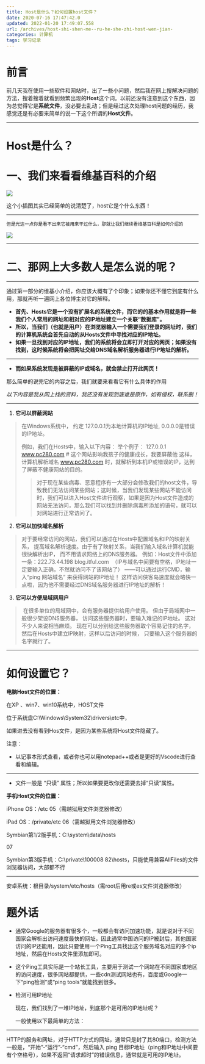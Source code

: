 ```yaml
---
title: Host是什么？如何设置host文件？
date: 2020-07-16 17:47:42.0
updated: 2022-01-20 17:49:07.558
url: /archives/host-shi-shen-me--ru-he-she-zhi-host-wen-jian-
categories: 计算机
tags: 学习记录
---
```


# 前言

前几天我在使用一些软件和网站时，出了一些小问题，然后我在网上搜解决问题的方法，搜着搜着就看到频繁出现的**Host**这个词。以前还没有注意到这个东西，因为总觉得它是**系统文件**，没必要去乱动；但是经过这次处理host问题的经历，我感觉还是有必要来简单的说一下这个所谓的**Host文件**。

---



# Host是什么？

# 一、我们来看看维基百科的介绍

![](https://img2020.cnblogs.com/blog/2031154/202007/2031154-20200716185320455-2110997511.png)



这个小插图其实已经简单的说清楚了，host它是个什么东西！

---

    但是光这一点你是看不出来它被用来干过什么，那就让我们继续看维基百科是如何介绍的

![](https://img2020.cnblogs.com/blog/2031154/202007/2031154-20200716185331354-1944584109.png)



---



# 二、那网上大多数人是怎么说的呢？

---

通过第一部分的维基小介绍，你应该大概有了个印象；如果你还不懂它到底有什么用，那就再听一遍网上各位博主对它的解释。

* **首先、Hosts它是一个没有扩展名的系统文件，而它的的基本作用就是将一些我们个人常用的网址和相对应的IP地址建立一个关联“数据库”。**
* **所以，当我们（也就是用户）在浏览器输入一个需要我们登录的网址时，我们的计算机系统会首先自动的从Hosts文件中寻找对应的IP地址。**
* **如果一旦找到对应的IP地址，我们的系统将会立即打开对应的网页；如果没有找到，这时候系统将会把网址交给DNS域名解析服务器进行IP地址的解析。**

---

* **而如果系统发现是被屏蔽的IP或域名，就会禁止打开此网页！**

那么简单的说完它的内容之后，我们就要来看看它有什么具体的作用

*以下内容是我从网上找的资料，我还没有发现到底谁是原作，如有侵权，联系删！*

---


1. **它可以屏蔽网站**

>在Windows系统中，
>约定 127.0.0.1为本地计算机的IP地址, 0.0.0.0是错误的IP地址。
>
>例如，我们在Hosts中，输入以下内容：
>举个例子：
>127.0.0.1 www.pc280.com # 这个网站影响我孩子的健康成长，我要屏蔽他
>这样，计算机解析域名 www.pc280.com 时，就解析到本机IP或错误的IP，达到了屏蔽不健康网站的目的。
>
>>对于现在某些病毒、恶意程序有一大部分会修改我们的host文件，导致我们无法访问某些网站；这时候，当我们发现某些网站不能访问时，我们可以进入Host文件进行观察，如果是因为Host文件造成的网站无法访问，那么我们可以找到并删除病毒所添加的语句，就可以对网站进行正常访问了。

2. **它可以加快域名解析**

>对于要经常访问的网站，我们可以通过在Hosts中配置域名和IP的映射关系，
>提高域名解析速度。由于有了映射关系，当我们输入域名计算机就能很快解析出IP，
>而不用请求网络上的DNS服务器。
>例如：Host文件中添加一条：222.73.44.198 blog.itful.com 
>（IP与域名中间要有空格，IP地址一定要输入正确，不然就访问不了该网站了）
>——可以通过运行CMD，输入“ping 网站域名” 来获得网站的IP地址！
>这样访问侠客岛速度就会略快一点啦，因为他不需要经过DNS域名服务器进行IP地址的解析！

3. **它可以方便局域网用户**

> 在很多单位的局域网中，会有服务器提供给用户使用。
>但由于局域网中一般很少架设DNS服务器，
>访问这些服务器时，要输入难记的IP地址。
>这对不少人来说相当麻烦。
>现在可以分别给这些服务器取个容易记住的名字，
>然后在Hosts中建立IP映射，这样以后访问的时候，
>只要输入这个服务器的名字就行了。

---


# 如何设置它？

**电脑Host文件的位置：**

在XP 、win7、win10系统中，HOST文件

位于系统盘C:\Windows\System32\drivers\etc中，

如果进去没有看到Hos文件，是因为某些系统将Host文件隐藏了。

注意：

  * 以记事本形式查看，或者你也可以用notepad++或者是更好的Vscode进行查看和编辑。

---

  * 文件一般是 “只读” 属性；所以如果要更改你还需要去掉“只读”属性。

**手机Host文件的位置：**

iPhone OS：/etc 05（需越狱用文件浏览器修改）

iPad OS：/private/etc 06（需越狱用文件浏览器修改）

Symbian第1/2版手机：C:\system\data\hosts

07

Symbian第3版手机：C:\private\100008 82\hosts，只能使用兼容AllFiles的文件 浏览器访问，大部都不行

---

安卓系统：根目录/system/etc/hosts（需root后用re或es文件浏览器修改）

# 题外话

* 通常Google的服务器有很多个，一般都会有访问加速功能，就是说对于不同国家会解析出访问速度最快的网址，因此通常中国访问的IP被封后，其他国家访问的IP还能用，因此只要使用一个Ping工具找出这个服务域名对应的多个ip地址，然后在Hosts文件里添加即可。

* 这个Ping工具实际是一个站长工具，主要用于测试一个网站在不同国家或地区的访问速度，很多网站都提供，一些cdn测试网站也有，百度或Google一下“ping检测”或“ping tools”就能找到很多。

* 检测可用IP地址

     现在，我们找到了一堆IP地址，到底那个是可用的IP地址呢？

     一般使用以下最简单的方法：

---
HTTP的服务和网址，对于HTTP方式的网址，通常只是封了其80端口，检测方法一般是，“开始”-“运行”-“cmd”，然后输入 ping 目标IP地址（ping和IP地址中间要有个空格号），如果不返回“请求超时”的错误信息，通常就是可用的IP地址。
